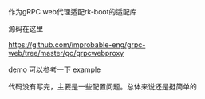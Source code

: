 作为gRPC web代理适配rk-boot的适配库

源码在这里 

https://github.com/improbable-eng/grpc-web/tree/master/go/grpcwebproxy

demo 可以参考一下 example

代码没有写完，主要是一些配置问题。总体来说还是挺简单的